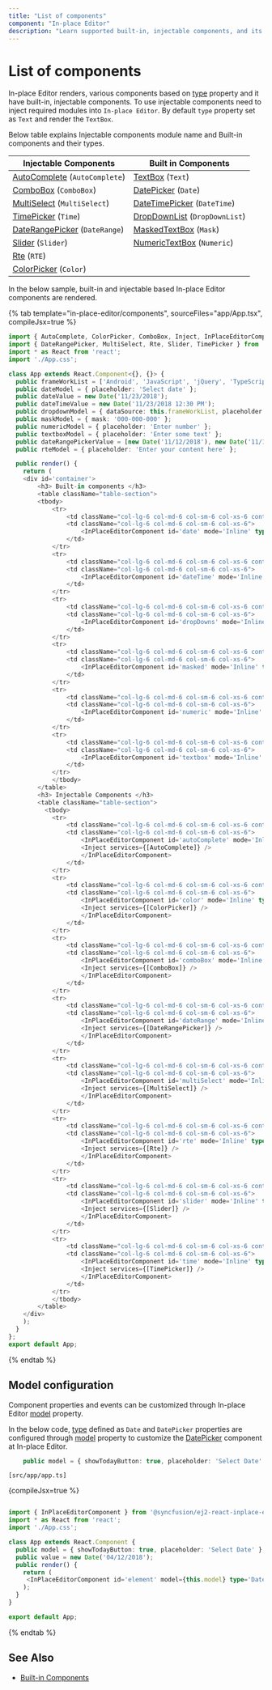 ```yaml
---
title: "List of components"
component: "In-place Editor"
description: "Learn supported built-in, injectable components, and its model configuration for the Essential JS 2 React In-place Editor component."
---
```


# List of components

In-place Editor renders, various components based on [type](../api/inplace-editor/#type) property and it have built-in, injectable components. To use injectable components need to inject required modules into `In-place Editor`. By default `type` property set as `Text` and render the `TextBox`.

Below table explains Injectable components module name and Built-in components and  their types.

| **Injectable Components** | **Built in Components** |
|-----------------------|---------------------|
| [AutoComplete](../auto-complete/)  (`AutoComplete`)        | [TextBox](../textbox/)  (`Text`)             |
| [ComboBox](../combo-box/)  (`ComboBox`)              | [DatePicker](../datepicker/)  (`Date`)        |
| [MultiSelect](../multi-select/)   (`MultiSelect`)        | [DateTimePicker](../datetimepicker/)   (`DateTime`)     |
| [TimePicker](../timepicker/)   (`Time`)         | [DropDownList](../drop-down-list/)  (`DropDownList`)      |
| [DateRangePicker](../daterangepicker/)   (`DateRange`)       | [MaskedTextBox](../maskedtextbox/)   (`Mask`)      |
| [Slider](../slider/)   (`Slider`)             | [NumericTextBox](../numerictextbox/)   (`Numeric`)    |
| [Rte](../rich-text-editor/)     (`RTE`)              |                     |
| [ColorPicker](../color-picker/)    (`Color`)       |                     |

In the below sample, built-in and injectable based In-place Editor components are rendered.

{% tab template="in-place-editor/components", sourceFiles="app/App.tsx", compileJsx=true %}

```typescript
import { AutoComplete, ColorPicker, ComboBox, Inject, InPlaceEditorComponent } from '@syncfusion/ej2-react-inplace-editor';
import { DateRangePicker, MultiSelect, Rte, Slider, TimePicker } from '@syncfusion/ej2-react-inplace-editor';
import * as React from 'react';
import './App.css';

class App extends React.Component<{}, {}> {
  public frameWorkList = ['Android', 'JavaScript', 'jQuery', 'TypeScript', 'Angular', 'React', 'Vue', 'Ionic'];
  public dateModel = { placeholder: 'Select date' };
  public dateValue = new Date('11/23/2018');
  public dateTimeValue = new Date('11/23/2018 12:30 PM');
  public dropdownModel = { dataSource: this.frameWorkList, placeholder: 'Select frameworks' };
  public maskModel = { mask: '000-000-000' };
  public numericModel = { placeholder: 'Enter number' };
  public textboxModel = { placeholder: 'Enter some text' };
  public dateRangePickerValue = [new Date('11/12/2018'), new Date('11/15/2018')];
  public rteModel = { placeholder: 'Enter your content here' };

  public render() {
    return (
    <div id='container'>
        <h3> Built-in components </h3>
        <table className="table-section">
        <tbody>
            <tr>
                <td className="col-lg-6 col-md-6 col-sm-6 col-xs-6 control-title"> DatePicker </td>
                <td className="col-lg-6 col-md-6 col-sm-6 col-xs-6">
                    <InPlaceEditorComponent id='date' mode='Inline' type='Date' value={this.dateValue} model={this.dateModel}/>
                </td>
            </tr>
            <tr>
                <td className="col-lg-6 col-md-6 col-sm-6 col-xs-6 control-title"> DateTimePicker </td>
                <td className="col-lg-6 col-md-6 col-sm-6 col-xs-6">
                    <InPlaceEditorComponent id='dateTime' mode='Inline' type='DateTime' value={this.dateTimeValue} model={this.dateModel}/>
                </td>
            </tr>
            <tr>
                <td className="col-lg-6 col-md-6 col-sm-6 col-xs-6 control-title"> DropDownList </td>
                <td className="col-lg-6 col-md-6 col-sm-6 col-xs-6">
                    <InPlaceEditorComponent id='dropDowns' mode='Inline' type='DropDownList' value='Android' model={this.dropdownModel}/>
                </td>
            </tr>
            <tr>
                <td className="col-lg-6 col-md-6 col-sm-6 col-xs-6 control-title"> MaskedTextBox </td>
                <td className="col-lg-6 col-md-6 col-sm-6 col-xs-6">
                    <InPlaceEditorComponent id='masked' mode='Inline' type='Mask' value='123-345-678' model={this.maskModel}/>
                </td>
            </tr>
            <tr>
                <td className="col-lg-6 col-md-6 col-sm-6 col-xs-6 control-title"> NumericTextBox </td>
                <td className="col-lg-6 col-md-6 col-sm-6 col-xs-6">
                    <InPlaceEditorComponent id='numeric' mode='Inline' type='Numeric' value={10} model={this.numericModel}/>
                </td>
            </tr>
            <tr>
                <td className="col-lg-6 col-md-6 col-sm-6 col-xs-6 control-title"> TextBox </td>
                <td className="col-lg-6 col-md-6 col-sm-6 col-xs-6">
                    <InPlaceEditorComponent id='textbox' mode='Inline' type='Text' value='Andrew' model={this.textboxModel}/>
                </td>
            </tr>
            </tbody>
        </table>
        <h3> Injectable Components </h3>
        <table className="table-section">
          <tbody>
            <tr>
                <td className="col-lg-6 col-md-6 col-sm-6 col-xs-6 control-title"> AutoComplete </td>
                <td className="col-lg-6 col-md-6 col-sm-6 col-xs-6">
                    <InPlaceEditorComponent id='autoComplete' mode='Inline' type='AutoComplete' value='Android' model={this.dropdownModel} >
                    <Inject services={[AutoComplete]} />
                    </InPlaceEditorComponent>
                </td>
            </tr>
            <tr>
                <td className="col-lg-6 col-md-6 col-sm-6 col-xs-6 control-title"> ColorPicker </td>
                <td className="col-lg-6 col-md-6 col-sm-6 col-xs-6">
                    <InPlaceEditorComponent id='color' mode='Inline' type='Color' value='#81aefd'>
                    <Inject services={[ColorPicker]} />
                    </InPlaceEditorComponent>
                </td>
            </tr>
            <tr>
                <td className="col-lg-6 col-md-6 col-sm-6 col-xs-6 control-title"> ComboBox </td>
                <td className="col-lg-6 col-md-6 col-sm-6 col-xs-6">
                    <InPlaceEditorComponent id='comboBox' mode='Inline' type='ComboBox' value='Android' model={this.dropdownModel} >
                    <Inject services={[ComboBox]} />
                    </InPlaceEditorComponent>
                </td>
            </tr>
            <tr>
                <td className="col-lg-6 col-md-6 col-sm-6 col-xs-6 control-title"> DateRangePicker </td>
                <td className="col-lg-6 col-md-6 col-sm-6 col-xs-6">
                    <InPlaceEditorComponent id='dateRange' mode='Inline' type='DateRange' value={this.dateRangePickerValue} model={this.dateModel} >
                    <Inject services={[DateRangePicker]} />
                    </InPlaceEditorComponent>
                </td>
            </tr>
            <tr>
                <td className="col-lg-6 col-md-6 col-sm-6 col-xs-6 control-title"> MultiSelect </td>
                <td className="col-lg-6 col-md-6 col-sm-6 col-xs-6">
                    <InPlaceEditorComponent id='multiSelect' mode='Inline' type='MultiSelect' value='Android' model={this.dropdownModel} >
                    <Inject services={[MultiSelect]} />
                    </InPlaceEditorComponent>
                </td>
            </tr>
            <tr>
                <td className="col-lg-6 col-md-6 col-sm-6 col-xs-6 control-title"> RTE </td>
                <td className="col-lg-6 col-md-6 col-sm-6 col-xs-6">
                    <InPlaceEditorComponent id='rte' mode='Inline' type='RTE' value='<p>Enter your content here</p>' model={this.rteModel} >
                    <Inject services={[Rte]} />
                    </InPlaceEditorComponent>
                </td>
            </tr>
            <tr>
                <td className="col-lg-6 col-md-6 col-sm-6 col-xs-6 control-title"> Slider </td>
                <td className="col-lg-6 col-md-6 col-sm-6 col-xs-6">
                    <InPlaceEditorComponent id='slider' mode='Inline' type='Slider' value={20}>
                    <Inject services={[Slider]} />
                    </InPlaceEditorComponent>
                </td>
            </tr>
            <tr>
                <td className="col-lg-6 col-md-6 col-sm-6 col-xs-6 control-title"> TimePicker </td>
                <td className="col-lg-6 col-md-6 col-sm-6 col-xs-6">
                    <InPlaceEditorComponent id='time' mode='Inline' type='Time' value={this.dateValue} model={this.dateModel} >
                    <Inject services={[TimePicker]} />
                    </InPlaceEditorComponent>
                </td>
            </tr>
            </tbody>
        </table>
    </div>
    );
  }
};
export default App;
```

{% endtab %}

## Model configuration

Component properties and events can be customized through In-place Editor [model](../api/inplace-editor/#model) property.

In the below code, [type](../api/inplace-editor/#type) defined as `Date` and `DatePicker` properties are configured through [model](../api/inplace-editor/#model) property to customize the [DatePicker](../api/datepicker) component at In-place Editor.

```typescript
    public model = { showTodayButton: true, placeholder: 'Select Date' };
```

`[src/app/app.ts]`

{compileJsx=true %}

```typescript

import { InPlaceEditorComponent } from '@syncfusion/ej2-react-inplace-editor';
import * as React from 'react';
import './App.css';

class App extends React.Component {
  public model = { showTodayButton: true, placeholder: 'Select Date' };
  public value = new Date('04/12/2018');
  public render() {
    return (
     <InPlaceEditorComponent id='element' model={this.model} type='Date' value={this.value}/>
    );
  }
}

export default App;

```

{% endtab %}

## See Also

* [Built-in Components](./components/#list-of-components)